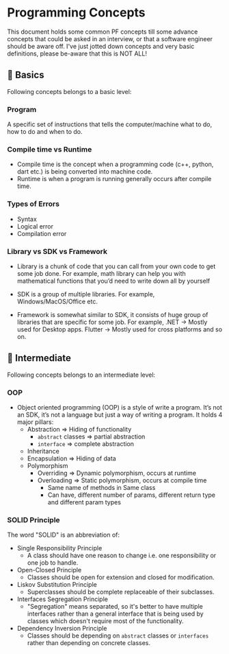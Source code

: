# Programming Concepts

This document holds some common PF concepts till some advance concepts that could be asked in an interview, or that a software engineer should be aware off. I've just jotted down concepts and very basic definitions, please be-aware that this is NOT ALL!

## 👶 Basics

Following concepts belongs to a basic level:

### Program

A specific set of instructions that tells the computer/machine what to do, how to do and when to do.

### Compile time vs Runtime

- Compile time is the concept when a programming code (c++, python, dart etc.) is being converted into machine code.
- Runtime is when a program is running generally occurs after compile time.

### Types of Errors

- Syntax
- Logical error
- Compilation error

### Library vs SDK vs Framework

- Library is a chunk of code that you can call from your own code to get some job done. For example, math library can help you with mathematical functions that you’d need to write down all by yourself

- SDK is a group of multiple libraries. For example, Windows/MacOS/Office etc.

- Framework is somewhat similar to SDK, it consists of huge group of libraries that are specific for some job. For example, .NET → Mostly used for Desktop apps. Flutter → Mostly used for cross platforms and so on.

## 👦 Intermediate

Following concepts belongs to an intermediate level:

### OOP

- Object oriented programming (OOP) is a style of write a program. It’s not an SDK, it’s not a language but just a way of writing a program. It holds 4 major pillars:
    - Abstraction => Hiding of functionality
        - `abstract` classes => partial abstraction
        - `interface` => complete abstraction
    - Inheritance
    - Encapsulation => Hiding of data
    - Polymorphism
        - Overriding => Dynamic polymorphism, occurs at runtime
        - Overloading => Static polymorphism, occurs at compile time
            - Same name of methods in Same class
            - Can have, different number of params, different return type and different param types


### SOLID Principle
The word "SOLID" is an abbreviation of:
- Single Responsibility Principle
    - A class should have one reason to change i.e. one responsibility or one job to handle. 
- Open-Closed Principle
    - Classes should be open for extension and closed for modification.
- Liskov Substitution Principle
    - Superclasses should be complete replaceable of their subclasses.
- Interfaces Segregation Principle
    - "Segregation" means separated, so it's better to have multiple interfaces rather than a general interface that is being used by classes which doesn't require most of the functionality.
- Dependency Inversion Principle
    - Classes should be depending on `abstract` classes or `interfaces` rather than depending on concrete classes.
